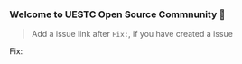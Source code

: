 ### Welcome to UESTC Open Source Commnunity 👏

> Add a issue link after `Fix:`, if you have created a issue

Fix: 
